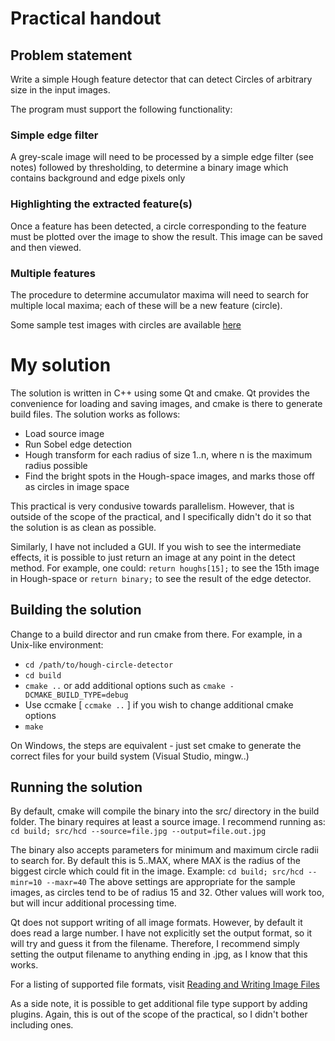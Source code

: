 # Practical handout

## Problem statement

Write a simple Hough feature detector that can detect Circles of arbitrary size in
the input images.

The program must support the following functionality:

### Simple edge filter

A grey-scale image will need to be processed by a simple edge filter (see notes) followed by thresholding, to determine a binary image which contains background and edge pixels only

### Highlighting the extracted feature(s)

Once a feature has been detected, a circle corresponding to the feature must be plotted over the image to show the result. This image can be saved and then viewed.

### Multiple features

The procedure to determine accumulator maxima will need to search for multiple local maxima; each of these will be a new feature (circle).

Some sample test images with circles are available [here](http://www.cs.uct.ac.za/~patrick/hons/images)

# My solution

The solution is written in C++ using some Qt and cmake. Qt provides the convenience for loading and saving images, and cmake is there to generate build files. The solution works as follows:

* Load source image
* Run Sobel edge detection
* Hough transform for each radius of size 1..n, where n is the maximum radius possible
* Find the bright spots in the Hough-space images, and marks those off as circles in image space

This practical is very condusive towards parallelism. However, that is outside of the scope of the practical, and I specifically didn't do it so that the solution is as clean as possible.

Similarly, I have not included a GUI. If you wish to see the intermediate effects, it is possible to just return an image at any point in the detect method. For example, one could:
`return houghs[15];` to see the 15th image in Hough-space or `return binary;` to see the result of the edge detector.

## Building the solution

Change to a build director and run cmake from there. For example, in a Unix-like environment:

* `cd /path/to/hough-circle-detector`
* `cd build`
* `cmake ..` or add additional options such as `cmake -DCMAKE_BUILD_TYPE=debug`
* Use ccmake [ `ccmake ..` ] if you wish to change additional cmake options
* `make`

On Windows, the steps are equivalent - just set cmake to generate the correct files for your build system (Visual Studio, mingw..)

## Running the solution

By default, cmake will compile the binary into the src/ directory in the build folder. The binary requires at least a source image. I recommend running as:
`cd build; src/hcd --source=file.jpg --output=file.out.jpg`

The binary also accepts parameters for minimum and maximum circle radii to search for. By default this is 5..MAX, where MAX is the radius of the biggest circle which could fit in the image. Example:
`cd build; src/hcd --minr=10 --maxr=40`
The above settings are appropriate for the sample images, as circles tend to be of radius 15 and 32. Other values will work too, but will incur additional processing time.

Qt does not support writing of all image formats. However, by default it does read a large number. I have not explicitly set the output format, so it will try and guess it from the filename. Therefore,
I recommend simply setting the output filename to anything ending in .jpg, as I know that this works.

For a listing of supported file formats, visit [Reading and Writing Image Files](http://doc.trolltech.com/4.5/qimage.html#reading-and-writing-image-files)

As a side note, it is possible to get additional file type support by adding plugins. Again, this is out of the scope of the practical, so I didn't bother including ones.
